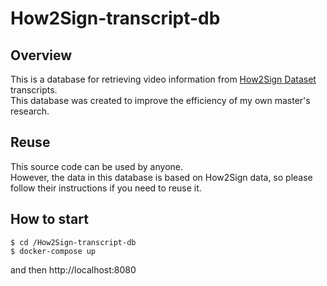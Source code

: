 # How2Sign-transcript-db

## Overview
This is a database for retrieving video information from [How2Sign Dataset](https://how2sign.github.io/) transcripts.  
This database was created to improve the efficiency of my own master's research.  

## Reuse
This source code can be used by anyone.  
However, the data in this database is based on How2Sign data, so please follow their instructions if you need to reuse it.  

## How to start
```
$ cd /How2Sign-transcript-db
$ docker-compose up
```
and then http://localhost:8080
